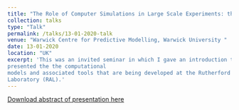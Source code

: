 ```yaml
---
title: "The Role of Computer Simulations in Large Scale Experiments: the Case of Muons"
collection: talks
type: "Talk"
permalink: /talks/13-01-2020-talk
venue: "Warwick Centre for Predictive Modelling, Warwick University "
date: 13-01-2020
location: "UK"
excerpt: 'This was an invited seminar in which I gave an introduction to muon science and briefly 
presented the the computational 
models and associated tools that are being developed at the Rutherford Appleton 
Laboratory (RAL).'
---
```



[Download abstract of presentation here](https://warwick.ac.uk/fac/sci/wcpm/seminars/?calendarItem=8a17841a6f1db173016f801581904143)
